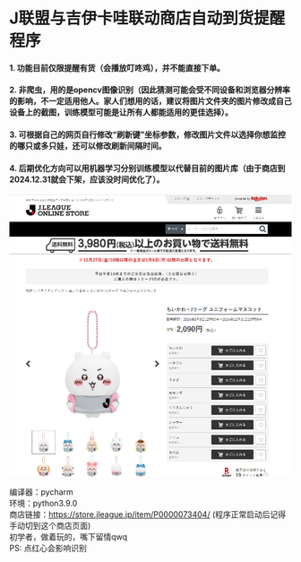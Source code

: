 # J联盟与吉伊卡哇联动商店自动到货提醒程序
#### 1. 功能目前仅限提醒有货（会播放叮咚鸡），并不能直接下单。
#### 2. 非爬虫，用的是opencv图像识别（因此猜测可能会受不同设备和浏览器分辨率的影响，不一定适用他人。家人们想用的话，建议将图片文件夹的图片修改成自己设备上的截图，训练模型可能是让所有人都能适用的更佳选择）。
#### 3. 可根据自己的网页自行修改“刷新键”坐标参数，修改图片文件以选择你想监控的哪只或多只娃，还可以修改刷新间隔时间。
#### 4. 后期优化方向可以用机器学习分别训练模型以代替目前的图片库（由于商店到2024.12.31就会下架，应该没时间优化了）。

<div align="center">
    <img src="showing.jpg">
</div>

编译器：pycharm <br>
环境：python3.9.0 <br>
商店链接：https://store.jleague.jp/item/P0000073404/ (程序正常启动后记得手动切到这个商店页面) <br>
初学者，做着玩的，嘴下留情qwq <br>
PS: 点红心会影响识别
